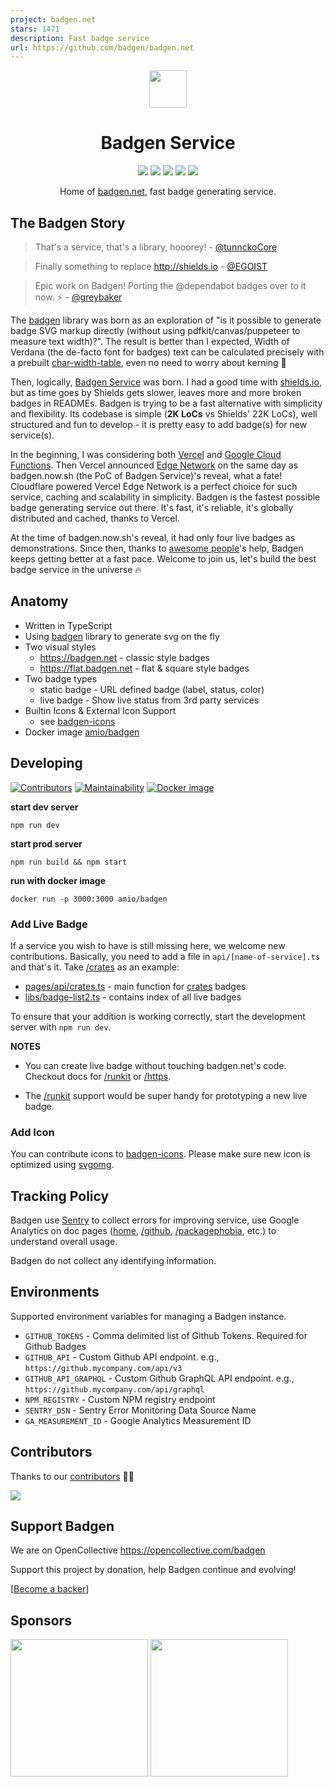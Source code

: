 ```yaml
---
project: badgen.net
stars: 1471
description: Fast badge service
url: https://github.com/badgen/badgen.net
---
```


<p align="center">
    <img height="60px" width="60px" src="https://badgen.net/statics/badgen-logo.svg" />
    <h1 align="center">Badgen Service</h1>
</p>

<p align="center">
    <a href="https://status.badgen.net/"><img src="https://badgen.net/uptime-robot/week/m780862024-50db2c44c703e5c68d6b1ebb?label=past%20week%20uptime" /></a>
    <a href="https://stats.uptimerobot.com/z6nqBfYGB/780862024"><img src="https://badgen.net/uptime-robot/response/m780862024-50db2c44c703e5c68d6b1ebb" /></a>
    <a href="LICENSE.md"><img src="https://badgen.net/github/license/amio/badgen-service" /></a>
    <a href="https://twitter.com/badgen_net"><img src="https://badgen.net/badge/twitter/@badgen_net/1DA1F2?icon&label" /></a>
    <a href="https://opencollective.com/badgen"><img src="https://badgen.net/badge/support/badgen/3988FB"/></a>
</p>

<p align="center">Home of <a href="https://badgen.net">badgen.net</a>, fast badge generating service.</p>

## The Badgen Story

> That's a service, that's a library, hooorey!  - [@tunnckoCore](https://github.com/amio/badgen-service/pull/17)

> Finally something to replace http://shields.io - [@EGOIST](https://twitter.com/_egoistlily/status/1024202206185119744)

> Epic work on Badgen! Porting the @dependabot badges over to it now. ⚡️ - [@greybaker](https://twitter.com/greybaker/status/1023253585021333504)

The [badgen](https://github.com/amio/badgen) library was born as an exploration of "is it possible to generate badge SVG markup directly (without using pdfkit/canvas/puppeteer to measure text width)?". The result is better than I expected, Width of Verdana (the de-facto font for badges) text can be calculated precisely with a prebuilt [char-width-table](https://github.com/badgen/badgen/blob/master/src/widths-verdana-110.json), even no need to worry about kerning 🤯

Then, logically, [Badgen Service](https://badgen.net) was born. I had a good time with [shields.io](https://shields.io), but as time goes by Shields gets slower, leaves more and more broken badges in READMEs. Badgen is trying to be a fast alternative with simplicity and flexibility. Its codebase is simple (<b title="cloc . --exclude-dir node_modules --match-f '.js$'">2K LoCs</b> vs Shields' 22K LoCs), well structured and fun to develop - it is pretty easy to add badge(s) for new service(s).

In the beginning, I was considering both [Vercel](https://vercel.com/) and [Google Cloud Functions](https://cloud.google.com/functions/). Then Vercel announced [Edge Network](https://vercel.com/edge-network) on the same day as badgen.now.sh (the PoC of Badgen Service)'s reveal, what a fate! Cloudflare powered Vercel Edge Network is a perfect choice for such service, caching and scalability in simplicity. Badgen is the fastest possible badge generating service out there. It's fast, it's reliable, it's globally distributed and cached, thanks to Vercel.

At the time of badgen.now.sh's reveal, it had only four live badges as demonstrations. Since then, thanks to [awesome people](https://github.com/amio/badgen-service/graphs/contributors)'s help, Badgen keeps getting better at a fast pace. Welcome to join us, let's build the best badge service in the universe 🔥

## Anatomy

- Written in TypeScript
- Using [badgen](https://github.com/amio/badgen) library to generate svg on the fly
- Two visual styles
    - https://badgen.net - classic style badges
    - https://flat.badgen.net - flat & square style badges
- Two badge types
    - static badge - URL defined badge (label, status, color)
    - live badge - Show live status from 3rd party services
- Builtin Icons & External Icon Support
    - see [badgen-icons](https://github.com/badgen/badgen-icons)
- Docker image [amio/badgen](https://hub.docker.com/r/amio/badgen)

## Developing

[![Contributors][contributors-src]][contributors-href]
[![Maintainability][maintainability-src]][maintainability-href]
[![Docker image][docker-src]][docker-href]

**start dev server**

    npm run dev

**start prod server**

    npm run build && npm start

**run with docker image**

    docker run -p 3000:3000 amio/badgen

### Add Live Badge

If a service you wish to have is still missing here, we welcome new contributions. Basically, you need to add a file in `api/[name-of-service].ts` and that's it. Take [/crates](https://badgen.net/crates) as an example:

- [pages/api/crates.ts](pages/api/crates.ts) - main function for [crates](https://badgen.net/docs/crates) badges
- [libs/badge-list2.ts](libs/badge-list2.ts) - contains index of all live badges

To ensure that your addition is working correctly, start the development server with `npm run dev`.

__NOTES__

- You can create live badge without touching badgen.net's code. Checkout docs for [/runkit](https://badgen.net/runkit) or [/https](https://badgen.net/https).

- The [/runkit](https://badgen.net/runkit) support would be super handy for prototyping a new live badge.

### Add Icon

You can contribute icons to [badgen-icons](https://github.com/badgen/badgen-icons). Please make sure new icon is optimized using [svgomg](https://jakearchibald.github.io/svgomg/).

## Tracking Policy

Badgen use [Sentry](https://sentry.io) to collect errors for improving service, use Google Analytics on doc pages ([home](https://badgen.net), [/github](https://badgen.net/github), [/packagephobia](https://badgen.net/packagephobia), etc.) to understand overall usage.

Badgen do not collect any identifying information.

## Environments

Supported environment variables for managing a Badgen instance.

- `GITHUB_TOKENS` - Comma delimited list of Github Tokens. Required for Github Badges
- `GITHUB_API` - Custom Github API endpoint. e.g., `https://github.mycompany.com/api/v3`
- `GITHUB_API_GRAPHQL` - Custom Github GraphQL API endpoint. e.g., `https://github.mycompany.com/api/graphql`
- `NPM_REGISTRY` - Custom NPM registry endpoint
- `SENTRY_DSN` - Sentry Error Monitoring Data Source Name
- `GA_MEASUREMENT_ID` - Google Analytics Measurement ID

## Contributors

Thanks to our [contributors][contributors-href] 🎉👏

[![](https://opencollective.com/badgen/contributors.svg?width=980&button=false)][contributors-href]

## Support Badgen

We are on OpenCollective https://opencollective.com/badgen

Support this project by donation, help Badgen continue and evolving!

[[Become a backer](https://opencollective.com/badgen#backer)]


## Sponsors

<a href="https://vercel.com"><img src="https://badgen-sponsors.now.sh/vercel.svg" height="220px" /></a>
<a href="https://sentry.io"><img src="https://badgen-sponsors.now.sh/sentry.svg" height="220px" /></a>

[maintainability-src]: https://badgen.net/codeclimate/maintainability/badgen/badgen.net
[maintainability-href]: https://codeclimate.com/github/badgen/badgen.net
[contributors-src]: https://badgen.net/github/contributors/badgen/badgen.net
[contributors-href]: https://github.com/badgen/badgen.net/graphs/contributors
[docker-src]: https://badgen.net/badge/docker/amio%2Fbadgen?label&icon=docker
[docker-href]: https://hub.docker.com/r/amio/badgen

